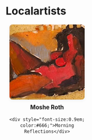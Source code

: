 # Localartists
<div style="display: flex; flex-wrap: wrap; gap: 32px; justify-content: flex-start;">

  <div style="text-align:center; width:220px; margin-bottom:32px;">
    <a href="/artists/mosheroth/">
      <img src="/assets/artists/mosheroth/2.png" alt="Moshe Roth" style="width:200px; height:200px; object-fit:cover; border-radius:8px; box-shadow:0 2px 8px #0001;" />
    </a>
    <div style="margin-top:8px; font-weight:bold; font-size:1.1em;">
      <a href="/artists/mosheroth/" style="text-decoration:none; color:inherit;">Moshe Roth</a>
    </div>
    
    <div style="font-size:0.9em; color:#666;">Morning Reflections</div>
    
  </div>

</div>